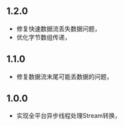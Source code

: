 ## 1.2.0

- 修复快速数据流丢失数据问题，
- 优化字节数组传递，

## 1.1.0

- 修复数据流末尾可能丢数据的问题，

## 1.0.0

- 实现全平台异步线程处理Stream转换，
